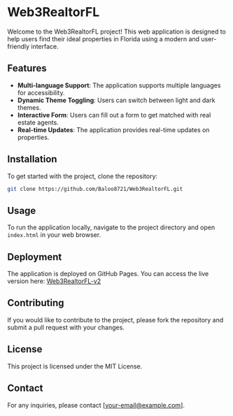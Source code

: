 # Web3RealtorFL

Welcome to the Web3RealtorFL project! This web application is designed to help users find their ideal properties in Florida using a modern and user-friendly interface.

## Features
- **Multi-language Support**: The application supports multiple languages for accessibility.
- **Dynamic Theme Toggling**: Users can switch between light and dark themes.
- **Interactive Form**: Users can fill out a form to get matched with real estate agents.
- **Real-time Updates**: The application provides real-time updates on properties.

## Installation
To get started with the project, clone the repository:
```bash
git clone https://github.com/Baloo8721/Web3RealtorFL.git
```

## Usage
To run the application locally, navigate to the project directory and open `index.html` in your web browser.

## Deployment
The application is deployed on GitHub Pages. You can access the live version here: [Web3RealtorFL-v2](https://baloo8721.github.io/WebRealtorFL-v2/)

## Contributing
If you would like to contribute to the project, please fork the repository and submit a pull request with your changes.

## License
This project is licensed under the MIT License.

## Contact
For any inquiries, please contact [your-email@example.com].